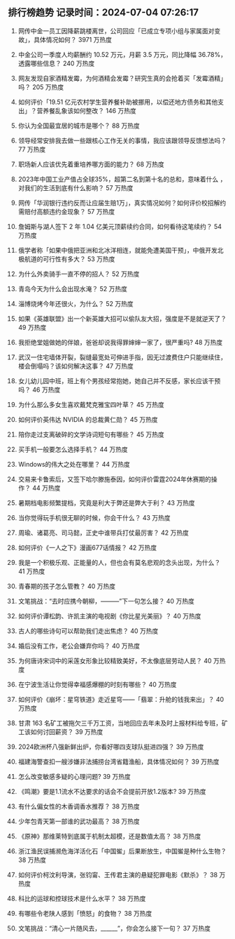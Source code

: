 
## 排行榜趋势 记录时间：2024-07-04 07:26:17
  
  1. 网传中金一员工因降薪跳楼离世，公司回应「已成立专项小组与家属面对变故」，具体情况如何？ 3971 万热度
    
  2. 中金公司一季度人均薪酬约 10.52 万元，月薪 3.5 万元，同比降幅 36.78%，透露哪些信息？ 240 万热度
    
  3. 网友发现自家酒精发霉，为何酒精会发霉？研究生真的会抢着买「发霉酒精」吗？ 205 万热度
    
  4. 如何评价「19.51 亿元农村学生营养餐补助被挪用，以偿还地方债务和其他支出」？营养餐乱象该如何整改？ 146 万热度
    
  5. 你认为全国最宜居的城市是哪个？ 88 万热度
    
  6. 领导经常安排我去做一些跟核心工作无关的事情，我应该跟领导反馈想法吗？ 77 万热度
    
  7. 职场新人应该优先着重培养哪方面的能力？ 68 万热度
    
  8. 2023年中国工业产值占全球35%，超第二名到第十名的总和，意味着什么 ，对我们的生活到底有什么影响？ 57 万热度
    
  9. 网传「华润银行违约反而让应届生赔1万」，真实情况如何？如何评价校招解约需赔付高额违约金现象？ 57 万热度
    
  10. 詹姆斯与湖人签下 2 年 1.04 亿美元顶薪续约合同，如何看待这笔续约？ 54 万热度
    
  11. 俄学者称「如果中俄把亚洲和北冰洋相连，就能免遭美国干预」，中俄开发北极航道的可行性有多大？ 53 万热度
    
  12. 为什么外卖骑手一直不停的招人？ 52 万热度
    
  13. 青岛今天为什么会出现水淹？ 52 万热度
    
  14. 淄博烧烤今年还很火，为什么？ 52 万热度
    
  15. 如果《英雄联盟》出一个新英雄大招可以偷队友大招，强度是不是就逆天了？ 49 万热度
    
  16. 我拒绝堂姐做她的伴娘，爸爸却说我得罪婶婶一家了，很严重吗? 48 万热度
    
  17. 武汉一住宅墙体开裂，裂缝最宽处可伸进手指，因无过渡费住户只能继续住，楼会倒塌吗？该如何解决这事？ 47 万热度
    
  18. 女儿幼儿园中班，班上有个男孩经常抱她，她自己并不反感，家长应该干预吗？ 46 万热度
    
  19. 为什么那么多女生喜欢戴梵克雅宝四叶草？ 45 万热度
    
  20. 如何评价英伟达 NVIDIA 的总裁黄仁勋？ 45 万热度
    
  21. 陪你走过支离破碎的文学诗词短句有哪些？ 45 万热度
    
  22. 买手机一般要怎么选择手机？ 44 万热度
    
  23. Windows的伟大之处在哪里？ 44 万热度
    
  24. 交易来卡鲁索后，又签下哈尔滕施泰因，如何评价雷霆2024年休赛期的操作？ 44 万热度
    
  25. 暑期档电影频繁提档，究竟是利大于弊还是弊大于利？ 43 万热度
    
  26. 当你觉得玩手机很无聊的时候，你会干什么？ 43 万热度
    
  27. 周瑜、诸葛亮、司马懿，正史中谁带兵打仗最厉害？ 42 万热度
    
  28. 如何评价《一人之下》漫画677话情报？ 42 万热度
    
  29. 我是一个积极乐观、正能量的人，但也会有莫名悲观的念头出现，为什么？ 41 万热度
    
  30. 青春期的孩子怎么管教？ 40 万热度
    
  31. 文笔挑战：“去时应携今朝柳，———”下一句怎么接？ 40 万热度
    
  32. 如何评价谭松韵、许凯主演的电视剧《你比星光美丽》？ 40 万热度
    
  33. 古人的哪些诗句可以帮助我们走出焦虑？ 40 万热度
    
  34. 婚后没有工作，老公会嫌弃你吗？ 40 万热度
    
  35. 为何唐诗宋词中的采莲女形象比较精致美好，不太像底层劳动人民？ 40 万热度
    
  36. 在宁波生活让你觉得幸福感爆棚的时刻有哪些？ 40 万热度
    
  37. 如何评价《崩坏：星穹铁道》走近星穹——「翡翠：升舱的钱我来出」？ 40 万热度
    
  38. 甘肃 163 名矿工被拖欠三千万工资，当地回应去年未及时上报材料给专班，矿工该如何讨回薪资？ 39 万热度
    
  39. 2024欧洲杯八强新鲜出炉，你看好哪四支球队挺进四强？ 39 万热度
    
  40. 福建海警查扣一艘涉嫌非法捕捞台湾省籍渔船，具体情况如何？ 39 万热度
    
  41. 怎么改变敏感多疑的心理问题? 39 万热度
    
  42. 《鸣潮》要是1.1流水不达要求的话会不会提前开放1.2版本? 39 万热度
    
  43. 有什么偏女性的木香调香水推荐？ 38 万热度
    
  44. 少年包青天第一部谁的武功最高？ 38 万热度
    
  45. 《原神》那维莱特到底属于机制太超模，还是数值太高？ 38 万热度
    
  46. 浙江渔民误捕濒危海洋活化石「中国鲎」后果断放生，中国鲎是种什么生物？ 38 万热度
    
  47. 如何评价柯汶利导演，张钧甯、王传君主演的悬疑犯罪电影《默杀》？ 38 万热度
    
  48. 科比的运球和控球技术是什么水平？ 38 万热度
    
  49. 有哪些令老陕人感到「愤怒」的食物？ 38 万热度
    
  50. 文笔挑战：“清心一片随风去，______”，你会怎么接下一句？ 37 万热度
    